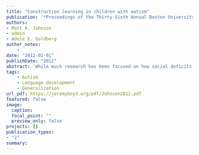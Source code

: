 ```yaml
---
title: "Construction learning in children with autism"
publication: '*Proceedings of the Thirty-Sixth Annual Boston University Conference on Language Development: Supplemental*, 1-15'
authors:
- Matt A. Johnson
- admin
- Adele E. Goldberg
author_notes:
    -
date: "2012-01-01"
publishDate: "2012"
abstract: 'While much research has been focused on how social deficits impede autistics’ language, little work has considered how other, non-social aspects of autism may affect its development. In this study, autistic children’s oft-noted difficulty in generalization is explored as a potential factor in their language delay. In order to address this, we examined the ability of autistic children to generalize over linguistic exemplars en route to learning a novel abstract phrasal construction. In this non-social, computer based design, participants were exposed to videos pairing a novel action (an agent approaching another person) with a novel abstract phrasal form (NP NP V). While children with autism displayed comparable memory for the original examples relative to a typically developing control group, they showed a distinct inability to abstract over them. Our results suggest that generalization deficits play a contributing role in both hindering and shaping autistic language.'
tags:
    - Autism
    - Language development
    - Generalization
url_pdf: https://jeremyboyd.org/pdf/Johnson2012.pdf
featured: false
image:
  caption:
  focal_point: ""
  preview_only: false
projects: []
publication_types:
- "2"
summary: 
---
```

